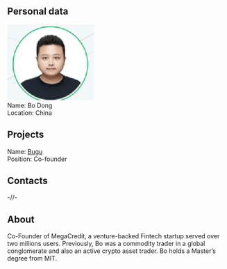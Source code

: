 ## Personal data
![bo dong photo](photo/bo_dong.png)  
Name:   Bo Dong  
Location: China  
## Projects 
Name: [Bugu](../projects/bugu.md)  
Position: Co-founder   
## Contacts
-//-
## About
Co-Founder of MegaCredit, a venture-backed Fintech startup served over two millions users. Previously, Bo was a commodity trader in a global conglomerate and also an active crypto asset trader. Bo holds a Master’s degree from MIT.
